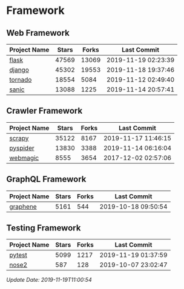 # Framework

## Web Framework

| Project Name | Stars | Forks | Last Commit |
| ------------ | ----- | ----- | ----------- |
| [flask](https://github.com/pallets/flask) | 47569 | 13069 | 2019-11-19 02:23:39 |
| [django](https://github.com/django/django) | 45302 | 19553 | 2019-11-18 19:37:46 |
| [tornado](https://github.com/tornadoweb/tornado) | 18554 | 5084 | 2019-11-12 02:49:40 |
| [sanic](https://github.com/huge-success/sanic) | 13088 | 1225 | 2019-11-14 20:57:41 |

## Crawler Framework

| Project Name | Stars | Forks | Last Commit |
| ------------ | ----- | ----- | ----------- |
| [scrapy](https://github.com/scrapy/scrapy) | 35122 | 8167 | 2019-11-17 11:46:15 |
| [pyspider](https://github.com/binux/pyspider) | 13830 | 3388 | 2019-11-14 06:16:04 |
| [webmagic](https://github.com/code4craft/webmagic) | 8555 | 3654 | 2017-12-02 02:57:06 |

## GraphQL Framework

| Project Name | Stars | Forks | Last Commit |
| ------------ | ----- | ----- | ----------- |
| [graphene](https://github.com/graphql-python/graphene) | 5161 | 544 | 2019-10-18 09:50:54 |

## Testing Framework

| Project Name | Stars | Forks | Last Commit |
| ------------ | ----- | ----- | ----------- |
| [pytest](https://github.com/pytest-dev/pytest) | 5099 | 1217 | 2019-11-19 01:37:59 |
| [nose2](https://github.com/nose-devs/nose2) | 587 | 128 | 2019-10-07 23:02:47 |

*Update Date: 2019-11-19T11:00:54*